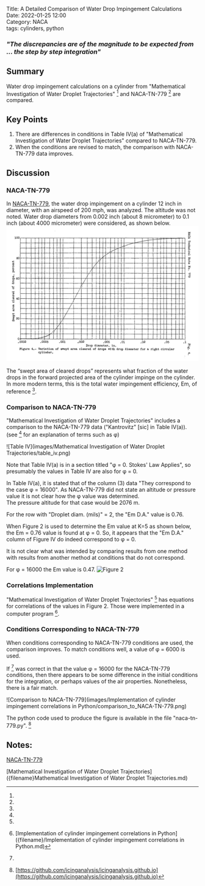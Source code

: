 Title: A Detailed Comparison of Water Drop Impingement Calculations    
Date: 2022-01-25 12:00  
Category: NACA  
tags: cylinders, python  

### _"The discrepancies are of the magnitude to be expected from ... the step by step integration"_  

## Summary

Water drop impingement calculations on a cylinder from 
"Mathematical Investigation of Water Droplet Trajectories" [^1]
and NACA-TN-779 [^2] are compared.

## Key Points
1. There are differences in conditions in Table IV(a) of "Mathematical Investigation of Water Droplet Trajectories" compared to NACA-TN-779.
2. When the conditions are revised to match, the comparison with NACA-TN-779 data improves.

## Discussion

### NACA-TN-779

In [NACA-TN-779]({filename}NACA-TN-779.md), the water drop impingement on a cylinder 12 inch in diameter, 
with an airspeed of 200 mph, was analyzed. 
The altitude was not noted. Water drop diameters from 0.002 inch (about 8 micrometer) to 0.1 inch 
(about 4000 micrometer) were considered, as shown below.
![Figure 4. Swept area cleared of drops.](images/naca-tn-779/tn-779-area.png "Swept area cleared of drops")

The “swept area of cleared drops” represents what fraction of the water drops in the 
forward projected area of the cylinder impinge on the cylinder. 
In more modern terms, this is the total water impingement efficiency, Em, of reference [^1].

### Comparison to NACA-TN-779

"Mathematical Investigation of Water Droplet Trajectories" includes a comparison to the NACA-TN-779 data 
("Kantrovitz" [sic] in Table IV(a)). (see [^1] for an explanation of terms such as φ)

![Table IV](images/Mathematical Investigation of Water Droplet Trajectories/table_iv.png)

Note that Table IV(a) is in a section titled "φ = 0. Stokes' Law Applies", 
so presumably the values in Table IV are also for φ = 0.

In Table IV(a), it is stated that of the column (3) data "They correspond to the case φ = 16000". 
As NACA-TN-779 did not state an altitude or pressure value it is not clear how the φ value was determined.  
The pressure altitude for that case would be 2076 m. 

For the row with "Droplet diam. (mils)" = 2, the "Em D.A." value is 0.76. 

When Figure 2 is used to determine the Em value at K=5 as shown below, 
the Em = 0.76 value is found at φ = 0. 
So, it appears that the "Em D.A." column of Figure IV do indeed correspond to φ = 0.

It is not clear what was intended by comparing results from one method with results from another method 
at conditions that do not correspond.

For φ = 16000 the Em value is 0.47.
![Figure 2](/images/aaf-tr-5418/figure_2_lines.png)

### Correlations Implementation

"Mathematical Investigation of Water Droplet Trajectories" [^1] has equations for correlations of the values in Figure 2. 
Those were implemented in a computer program [^3].

### Conditions Corresponding to NACA-TN-779

When conditions corresponding to NACA-TN-779 conditions are used, the comparison improves. 
To match conditions well, a value of φ = 6000 is used.

If [^2] was correct in that the value φ = 16000 for the NACA-TN-779 conditions, 
then there appears to be some difference in the initial conditions for the integration, 
or perhaps values of the air properties. Nonetheless, there is a fair match.

![Comparison to NACA-TN-779](images/Implementation of cylinder impingement correlations in Python/comparison_to_NACA-TN-779.png)

The python code used to produce the figure is available in the file "naca-tn-779.py". [^4]

## Notes:
[^1]:
[NACA-TN-779]({filename}/NACA-TN-779.md)
[^2]:  
[Mathematical Investigation of Water Droplet Trajectories]({filename}Mathematical Investigation of Water Droplet Trajectories.md)
[^3]: [Implementation of cylinder impingement correlations in Python]({filename}/Implementation of cylinder impingement correlations in Python.md)
[^4]: [https://github.com/icinganalysis/icinganalysis.github.io](https://github.com/icinganalysis/icinganalysis.github.io)  
